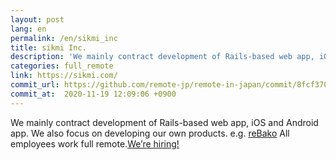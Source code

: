 ```yaml
---
layout: post
lang: en
permalink: /en/sikmi_inc
title: sikmi Inc.
description: 'We mainly contract development of Rails-based web app, iOS and Android app. We also focus on developing our own products. e.g. reBako All employees work full remote.We’re hiring!'
categories: full_remote
link: https://sikmi.com/
commit_url: https://github.com/remote-jp/remote-in-japan/commit/8fcf3702f5c5865e7410ae45ceea1a5494884d1e
commit_at:  2020-11-19 12:09:06 +0900
---
```


<p>We mainly contract development of Rails-based web app, iOS and Android app. We also focus on developing our own products. e.g. <a href="https://landing.rebako.io/">reBako</a> All employees work full remote.<a href="https://blog.sikmi.com/blog/%E7%8F%BE%E5%9C%A8%E5%8B%9F%E9%9B%86%E4%B8%AD%E3%81%AE%E3%83%9D%E3%82%B8%E3%82%B7%E3%83%A7%E3%83%B3">We’re hiring!</a></p>
